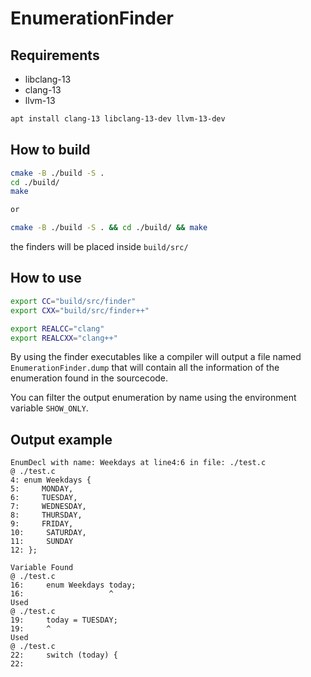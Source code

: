 # EnumerationFinder

## Requirements
- libclang-13
- clang-13
- llvm-13

```bash
apt install clang-13 libclang-13-dev llvm-13-dev 
```

## How to build
```bash
cmake -B ./build -S .
cd ./build/
make

or 

cmake -B ./build -S . && cd ./build/ && make
```

the finders will be placed inside `build/src/`

## How to use
```bash
export CC="build/src/finder"
export CXX="build/src/finder++"

export REALCC="clang"
export REALCXX="clang++" 
```
By using the finder executables like a compiler will output a file named `EnumerationFinder.dump` that will contain all the information of the enumeration found in the sourcecode.

You can filter the output enumeration by name using the environment variable `SHOW_ONLY`.

## Output example
```text
EnumDecl with name: Weekdays at line4:6 in file: ./test.c
@ ./test.c
4: enum Weekdays {
5:     MONDAY,
6:     TUESDAY,
7:     WEDNESDAY,
8:     THURSDAY,
9:     FRIDAY,
10:     SATURDAY,
11:     SUNDAY
12: };

Variable Found
@ ./test.c
16:     enum Weekdays today;
16:                   ^
Used
@ ./test.c
19:     today = TUESDAY;
19:     ^
Used
@ ./test.c
22:     switch (today) {
22:   
```